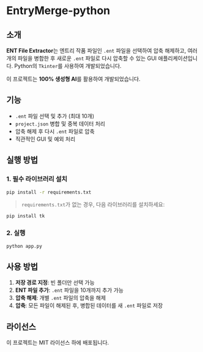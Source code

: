 # EntryMerge-python

## 소개
**ENT File Extractor**는 엔트리 작품 파일인 `.ent` 파일을 선택하여 압축 해제하고, 여러 개의 파일을 병합한 후 새로운 `.ent` 파일로 다시 압축할 수 있는 GUI 애플리케이션입니다. Python의 `Tkinter`를 사용하여 개발되었습니다.

이 프로젝트는 **100% 생성형 AI**를 활용하여 개발되었습니다.

## 기능
- `.ent` 파일 선택 및 추가 (최대 10개)
- `project.json` 병합 및 중복 데이터 처리
- 압축 해제 후 다시 `.ent` 파일로 압축
- 직관적인 GUI 및 예외 처리

## 실행 방법
### 1. 필수 라이브러리 설치
```bash
pip install -r requirements.txt
```
> `requirements.txt`가 없는 경우, 다음 라이브러리를 설치하세요:
```bash
pip install tk
```

### 2. 실행
```bash
python app.py
```

## 사용 방법
1. **저장 경로 지정**: 빈 폴더만 선택 가능
2. **ENT 파일 추가**: `.ent` 파일을 10개까지 추가 가능
3. **압축 해제**: 개별 `.ent` 파일의 압축을 해제
4. **압축**: 모든 파일이 해제된 후, 병합된 데이터를 새 `.ent` 파일로 저장

## 라이선스
이 프로젝트는 MIT 라이선스 하에 배포됩니다.

